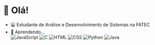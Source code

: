 # 👋 Olá!
- 💻 Estudante de Análise e Desenvolvimento de Sistemas na FATEC
- 🌱 Aprendendo... <br>
![JavaScript](https://img.shields.io/badge/JavaScript-F7DF1E?style=flat&logo=javascript&logoColor=black)
![C](https://img.shields.io/badge/C-A8B9CC?style=flat&logo=c&logoColor=white)
![HTML](https://img.shields.io/badge/HTML-E34F26?style=flat&logo=html5&logoColor=white)
![CSS](https://img.shields.io/badge/CSS-1572B6?style=flat&logo=css3&logoColor=white)
![Python](https://img.shields.io/badge/Python-3776AB?style=flat&logo=python&logoColor=white)
 ![Java](https://img.shields.io/badge/Java-%23ED8B00.svg??style=for-the-badge&logo=openjdk&logoColor=white)
